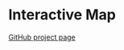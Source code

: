 
<script src="p5/p5.min.js"></script>
<script src="interactive_map.js"></script>

# Interactive Map

<center>
<main></main>
</center>

[GitHub project page](https://github.com/dkessner/YouthIncarceration)

